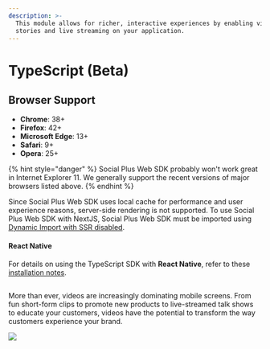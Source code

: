 ```yaml
---
description: >-
  This module allows for richer, interactive experiences by enabling video
  stories and live streaming on your application.
---
```


# TypeScript (Beta)

## Browser Support

* **Chrome**: 38+
* **Firefox**: 42+
* **Microsoft Edge**: 13+
* **Safari**: 9+
* **Opera**: 25+

{% hint style="danger" %}
Social Plus Web SDK probably won't work great in Internet Explorer 11. We generally support the recent versions of major browsers listed above.
{% endhint %}

Since Social Plus Web SDK uses local cache for performance and user experience reasons, server-side rendering is not supported. To use Social Plus Web SDK with NextJS, Social Plus Web SDK must be imported using [Dynamic Import with SSR disabled](https://nextjs.org/docs/advanced-features/dynamic-import#with-no-ssr).

#### React Native

For details on using the TypeScript SDK with **React Native**, refer to these [installation notes](../../../getting-started/installation-and-authentication/install-ts-reactnative-sdk.md#react-native-framework).

##

More than ever, videos are increasingly dominating mobile screens. From fun short-form clips to promote new products to live-streamed talk shows to educate your customers, videos have the potential to transform the way customers experience your brand.

![](<../../../.gitbook/assets/video (1) (1).png>)
